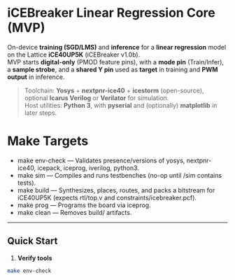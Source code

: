 # iCEBreaker Linear Regression Core (MVP)

On-device **training (SGD/LMS)** and **inference** for a **linear regression** model on the Lattice **iCE40UP5K** (iCEBreaker v1.0b).  
MVP starts **digital-only** (PMOD feature pins), with a **mode pin** (Train/Infer), a **sample strobe**, and a **shared Y pin** used as **target** in training and **PWM output** in inference.

> Toolchain: **Yosys** + **nextpnr-ice40** + **icestorm** (open-source), optional **Icarus Verilog** or **Verilator** for simulation.  
> Host utilities: **Python 3**, with **pyserial** and (optionally) **matplotlib** in later steps.

# Make Targets
* make env-check — Validates presence/versions of yosys, nextpnr-ice40, icepack, iceprog, iverilog, python3.
* make sim — Compiles and runs testbenches (no-op until /sim contains tests).
* make build — Synthesizes, places, routes, and packs a bitstream for iCE40UP5K (expects rtl/top.v and constraints/icebreaker.pcf).
* make prog — Programs the board via iceprog.
* make clean — Removes build/ artifacts.

---

## Quick Start

1) **Verify tools**
```bash
make env-check
```